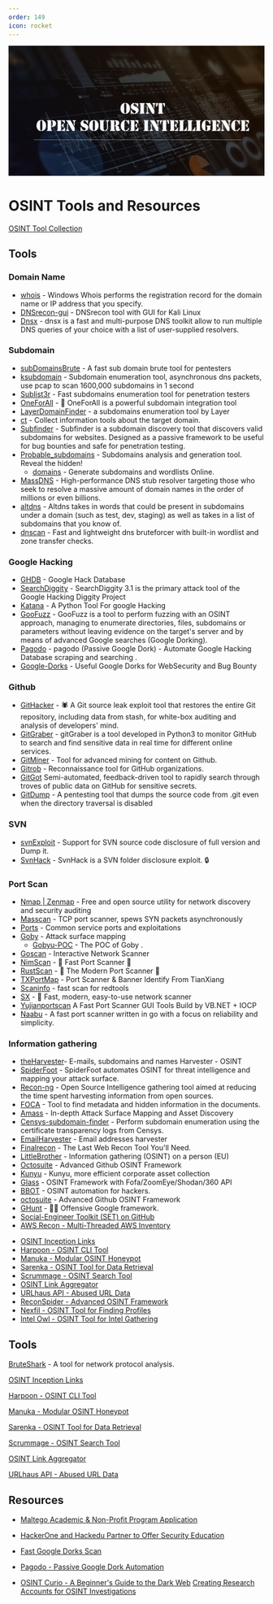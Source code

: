 ```yaml
---
order: 149
icon: rocket
---
```


![](../static/osint.png)

# OSINT Tools and Resources

[OSINT Tool Collection](https://cipher387.github.io/osint_stuff_tool_collection/)

## Tools

### Domain Name

* [whois](https://docs.microsoft.com/en-us/sysinternals/downloads/whois) - Windows Whois performs the registration record for the domain name or IP address that you specify. 
* [DNSrecon-gui](https://github.com/micro-joan/DNSrecon-gui) - DNSrecon tool with GUI for Kali Linux
* [Dnsx](https://github.com/projectdiscovery/dnsx) - dnsx is a fast and multi-purpose DNS toolkit allow to run multiple DNS queries of your choice with a list of user-supplied resolvers.

### Subdomain

* [subDomainsBrute](https://github.com/lijiejie/subDomainsBrute) - A fast sub domain brute tool for pentesters 
* [ksubdomain](https://github.com/boy-hack/ksubdomain) - Subdomain enumeration tool, asynchronous dns packets, use pcap to scan 1600,000 subdomains in 1 second 
* [Sublist3r](https://github.com/aboul3la/Sublist3r) - Fast subdomains enumeration tool for penetration testers 
* [OneForAll](https://github.com/shmilylty/OneForAll) - 👊 OneForAll is a powerful subdomain integration tool 
* [LayerDomainFinder](https://github.com/euphrat1ca/LayerDomainFinder) - a subdomains enumeration tool by Layer 
* [ct](https://github.com/knownsec/ct) - Collect information tools about the target domain.
* [Subfinder](https://github.com/projectdiscovery/subfinder) - Subfinder is a subdomain discovery tool that discovers valid subdomains for websites. Designed as a passive framework to be useful for bug bounties and safe for penetration testing.
* [Probable_subdomains](https://github.com/zzzteph/probable_subdomains) - Subdomains analysis and generation tool. Reveal the hidden!
   * [domains](https://weakpass.com/generate/domains) - Generate subdomains and wordlists Online.
* [MassDNS](https://github.com/blechschmidt/massdns) - High-performance DNS stub resolver targeting those who seek to resolve a massive amount of domain names in the order of millions or even billions.
* [altdns](https://github.com/infosec-au/altdns) - Altdns takes in words that could be present in subdomains under a domain (such as test, dev, staging) as well as takes in a list of subdomains that you know of.
* [dnscan](https://github.com/rbsec/dnscan) - Fast and lightweight dns bruteforcer with built-in wordlist and zone transfer checks.

### Google Hacking

* [GHDB](https://www.exploit-db.com/google-hacking-database/) - Google Hack Database
* [SearchDiggity](http://www.bishopfox.com/resources/tools/google-hacking-diggity/attack-tools/) - SearchDiggity 3.1 is the primary attack tool of the Google Hacking Diggity Project 
* [Katana](https://github.com/adnane-X-tebbaa/Katana) - A Python Tool For google Hacking 
* [GooFuzz](https://github.com/m3n0sd0n4ld/GooFuzz) - GooFuzz is a tool to perform fuzzing with an OSINT approach, managing to enumerate directories, files, subdomains or parameters without leaving evidence on the target's server and by means of advanced Google searches (Google Dorking). 
* [Pagodo](https://github.com/opsdisk/pagodo) - pagodo (Passive Google Dork) - Automate Google Hacking Database scraping and searching . 
* [Google-Dorks](https://github.com/Proviesec/google-dorks) - Useful Google Dorks for WebSecurity and Bug Bounty

### Github 

* [GitHacker](https://github.com/WangYihang/GitHacker) - 🕷️ A Git source leak exploit tool that restores the entire Git repository, including data from stash, for white-box auditing and analysis of developers' mind. 
* [GitGraber](https://github.com/hisxo/gitGraber) - gitGraber is a tool developed in Python3 to monitor GitHub to search and find sensitive data in real time for different online services. 
* [GitMiner](https://github.com/UnkL4b/GitMiner) - Tool for advanced mining for content on Github. 
* [Gitrob](https://github.com/michenriksen/gitrob) - Reconnaissance tool for GitHub organizations. 
* [GitGot](https://github.com/BishopFox/GitGot) Semi-automated, feedback-driven tool to rapidly search through troves of public data on GitHub for sensitive secrets.
* [GitDump](https://github.com/Ebryx/GitDump) - A pentesting tool that dumps the source code from .git even when the directory traversal is disabled

### SVN

* [svnExploit](https://github.com/admintony/svnExploit) - Support for SVN source code disclosure of full version and Dump it. 
* [SvnHack](https://github.com/callmefeifei/SvnHack) - SvnHack is a SVN folder disclosure exploit. :lock:
 
### Port Scan

* [Nmap | Zenmap](https://nmap.org/) - Free and open source utility for network discovery and security auditing
* [Masscan](https://github.com/robertdavidgraham/masscan) - TCP port scanner, spews SYN packets asynchronously
* [Ports](https://github.com/nixawk/pentest-wiki/blob/master/3.Exploitation-Tools/Network-Exploitation/ports_number.md) - Common service ports and exploitations
* [Goby](https://gobies.org/) - Attack surface mapping
   * [Gobyu-POC](https://github.com/20142995/Goby) - The POC of Goby .
* [Goscan](https://github.com/marco-lancini/goscan) - Interactive Network Scanner
* [NimScan](https://github.com/elddy/NimScan) - 🚀 Fast Port Scanner 🚀
* [RustScan](https://github.com/RustScan/RustScan) - 🤖 The Modern Port Scanner 🤖
* [TXPortMap](https://github.com/4dogs-cn/TXPortMap) - Port Scanner & Banner Identify From TianXiang
* [Scaninfo](https://github.com/redtoolskobe/scaninfo) - fast scan for redtools
* [SX](https://github.com/v-byte-cpu/sx) - 🖖 Fast, modern, easy-to-use network scanner 
* [Yujianportscan](https://github.com/foryujian/yujianportscan) A Fast Port Scanner GUI Tools  Build by VB.NET + IOCP 
* [Naabu](https://github.com/projectdiscovery/naabu) - A fast port scanner written in go with a focus on reliability and simplicity.

### Information gathering

* [theHarvester](https://github.com/laramies/theHarvester)- E-mails, subdomains and names Harvester - OSINT
* [SpiderFoot](https://github.com/smicallef/spiderfoot) - SpiderFoot automates OSINT for threat intelligence and mapping your attack surface.
* [Recon-ng](https://github.com/lanmaster53/recon-ng) - Open Source Intelligence gathering tool aimed at reducing the time spent harvesting information from open sources. 
* [FOCA](https://github.com/ElevenPaths/FOCA) - Tool to find metadata and hidden information in the documents. 
* [Amass](https://github.com/OWASP/Amass) - In-depth Attack Surface Mapping and Asset Discovery
* [Censys-subdomain-finder](https://github.com/christophetd/censys-subdomain-finder) - Perform subdomain enumeration using the certificate transparency logs from Censys.
* [EmailHarvester](https://github.com/maldevel/EmailHarvester) - Email addresses harvester
* [Finalrecon](https://github.com/thewhiteh4t/FinalRecon) - The Last Web Recon Tool You'll Need.
* [LittleBrother](https://github.com/lulz3xploit/LittleBrother) - Information gathering (OSINT) on a person (EU)
* [Octosuite](https://github.com/rly0nheart/octosuite) - Advanced Github OSINT Framework
* [Kunyu](https://github.com/knownsec/Kunyu) - Kunyu, more efficient corporate asset collection
* [Glass](https://github.com/s7ckTeam/Glass) - OSINT Framework with Fofa/ZoomEye/Shodan/360 API
* [BBOT](https://github.com/blacklanternsecurity/bbot) - OSINT automation for hackers.
* [octosuite](https://github.com/bellingcat/octosuite) - Advanced Github OSINT Framework
* [GHunt](https://github.com/mxrch/GHunt) - 🕵️‍♂️ Offensive Google framework.
* [Social-Engineer Toolkit (SET) on GitHub](https://github.com/trustedsec/social-engineer-toolkit)
* [AWS Recon - Multi-Threaded AWS Inventory](https://www.kitploit.com/2020/08/aws-recon-multi-threaded-aws-inventory.html?m=1&)
- [OSINT Inception Links](https://github.com/C3n7ral051nt4g3ncy/OSINT_Inception-links)
- [Harpoon - OSINT CLI Tool](https://hakin9.org/harpoon-osint-cli-tool/)
- [Manuka - Modular OSINT Honeypot](https://hakin9.org/manuka-a-modular-osint-honeypot-for-blue-teamers/?s=08)
- [Sarenka - OSINT Tool for Data Retrieval](https://hakin9.org/sarenka-an-osint-tool-that-gets-data-from-services-like-shodan-censys-etc-in-one-app/)
- [Scrummage - OSINT Search Tool](https://hakin9.org/scrummage-tool-that-centralises-search-functionality-from-powerful-yet-simple-osint-sites/)
- [OSINT Link Aggregator](https://osint.link/)
- [URLhaus API - Abused URL Data](https://urlhaus-api.abuse.ch/?s=08)
- [ReconSpider - Advanced OSINT Framework](https://hakin9.org/reconspider-most-advanced-open-source-intelligence-osint-framework/)
- [Nexfil - OSINT Tool for Finding Profiles](https://www.kitploit.com/2021/07/nexfil-osint-tool-for-finding-profiles.html?m=1)
- [Intel Owl - OSINT Tool for Intel Gathering](https://portswigger.net/daily-swig/amp/intel-owl-osint-tool-automates-the-intel-gathering-process-using-a-single-api)


## Tools


[BruteShark](https://github.com/odedshimon/BruteShark?s=09) - A tool for network protocol analysis.

[OSINT Inception Links](https://github.com/C3n7ral051nt4g3ncy/OSINT_Inception-links)

[Harpoon - OSINT CLI Tool](https://hakin9.org/harpoon-osint-cli-tool/)

[Manuka - Modular OSINT Honeypot](https://hakin9.org/manuka-a-modular-osint-honeypot-for-blue-teamers/?s=08)

[Sarenka - OSINT Tool for Data Retrieval](https://hakin9.org/sarenka-an-osint-tool-that-gets-data-from-services-like-shodan-censys-etc-in-one-app/)

[Scrummage - OSINT Search Tool](https://hakin9.org/scrummage-tool-that-centralises-search-functionality-from-powerful-yet-simple-osint-sites/)

[OSINT Link Aggregator](https://osint.link/)

[URLhaus API - Abused URL Data](https://urlhaus-api.abuse.ch/?s=08)

## Resources

- [Maltego Academic & Non-Profit Program Application](https://www.maltego.com/academic-non-profit-program-application/)

- [HackerOne and Hackedu Partner to Offer Security Education](https://www.infosecurity-magazine.com/news/hackedu-hackerone-partner-to-offer?utm_source=twitterfeed&utm_medium=twitter)

- [Fast Google Dorks Scan](https://www.kitploit.com/2020/06/fast-google-dorks-scan-fast-google.html)

- [Pagodo - Passive Google Dork Automation](https://hakin9.org/pagodo-passive-google-dork-automate-google-hacking-database-scraping-and-searching)

- [OSINT Curio - A Beginner's Guide to the Dark Web](https://osintcurio.us/2022/03/14/a-beginners-guide-to-the-dark-web/)
[Creating Research Accounts for OSINT Investigations](https://osintcurio.us/2020/08/17/creating-research-accounts-for-osint-investigations)

